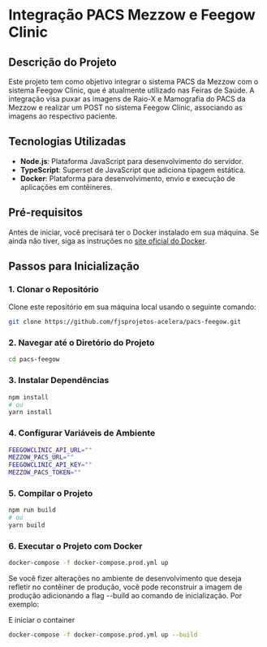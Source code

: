 # Integração PACS Mezzow e Feegow Clinic

## Descrição do Projeto

Este projeto tem como objetivo integrar o sistema PACS da Mezzow com o sistema Feegow Clinic, que é atualmente utilizado nas Feiras de Saúde. A integração visa puxar as imagens de Raio-X e Mamografia do PACS da Mezzow e realizar um POST no sistema Feegow Clinic, associando as imagens ao respectivo paciente.

## Tecnologias Utilizadas

- **Node.js**: Plataforma JavaScript para desenvolvimento do servidor.
- **TypeScript**: Superset de JavaScript que adiciona tipagem estática.
- **Docker**: Plataforma para desenvolvimento, envio e execução de aplicações em contêineres.

## Pré-requisitos

Antes de iniciar, você precisará ter o Docker instalado em sua máquina. Se ainda não tiver, siga as instruções no [site oficial do Docker](https://www.docker.com/get-started).

## Passos para Inicialização

### 1. Clonar o Repositório

Clone este repositório em sua máquina local usando o seguinte comando:
```sh
git clone https://github.com/fjsprojetos-acelera/pacs-feegow.git
```

### 2. Navegar até o Diretório do Projeto

```sh
cd pacs-feegow
```
### 3.  Instalar Dependências

```sh
npm install
# ou
yarn install
```

### 4. Configurar Variáveis de Ambiente
```sh
FEEGOWCLINIC_API_URL=""
MEZZOW_PACS_URL=""
FEEGOWCLINIC_API_KEY=""
MEZZOW_PACS_TOKEN=""
```

### 5. Compilar o Projeto
```sh
npm run build
# ou
yarn build
```

### 6. Executar o Projeto com Docker

```sh
docker-compose -f docker-compose.prod.yml up
```

Se você fizer alterações no ambiente de desenvolvimento que deseja refletir no contêiner de produção, você pode reconstruir a imagem de produção adicionando a flag --build ao comando de inicialização. Por exemplo:

E iniciar o container

```sh
docker-compose -f docker-compose.prod.yml up --build

```
